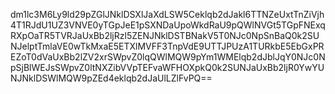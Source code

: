 dm1lc3M6Ly9ld29pZGlJNklDSXlJaXdLSW5Ceklqb2dJakl6TTNZeUxtTnZiVjh4T1RJdU1UZ3VNVE0yTGpJeE1pSXNDaUpoWkdRaU9pQWlNVGt5TGpFNExqRXpOaTR5TVRJaUxBb2ljRzl5ZENJNklDSTBNakV5T0NJc0NpSnBaQ0k2SUNJelptTmlaVE0wTkMxaE5ETXlMVFF3TnpVdE9UTTJPUzA1TURkbE5EbGxPREZoT0dVaUxBb2lZV2xrSWpvZ0lqQWlMQW9pYm1WMElqb2dJblJqY0NJc0NpSjBlWEJsSWpvZ0ltNXZibVVpTEFvaWFHOXpkQ0k2SUNJaUxBb2ljR0YwYUNJNklDSWlMQW9pZEd4eklqb2dJaUlLZlFvPQ==
